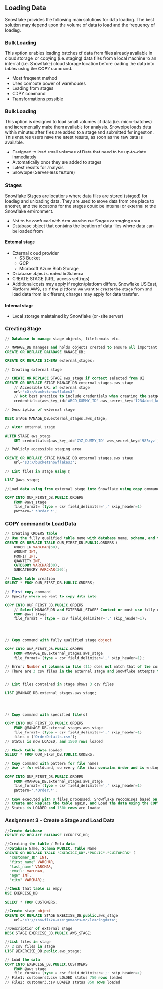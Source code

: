 ## Loading Data

Snowflake provides the following main solutions for data loading. The best solution may depend upon the volume of data to load and the frequency of loading.

### Bulk Loading

This option enables loading batches of data from files already available in cloud storage, or copying (i.e. staging) data files from a local machine to an internal (i.e. Snowflake) cloud storage location before loading the data into tables using the COPY command.

- Most frequent method
- Uses compute power of warehouses
- Loading from stages
- COPY command
- Transformations possible

### Bulk Loading
This option is designed to load small volumes of data (i.e. micro-batches) and incrementally make them available for analysis. Snowpipe loads data within minutes after files are added to a stage and submitted for ingestion. This ensures users have the latest results, as soon as the raw data is available.

- Designed to load small volumes of Data that need to be up-to-date immediately
- Automatically once they are added to stages
- Latest results for analysis
- Snowpipe (Server-less feature)

### Stages
Snowflake Stages are locations where data files are stored (staged) for loading and unloading data. They are used to move data from one place to another, and the locations for the stages could be internal or external to the Snowflake environment.

- Not to be confused with data warehouse Stages or staging area
- Database object that contains the location of data files where data can be loaded from

#### External stage
- External cloud provider
  - S3 Bucket
  - GCP
  - Microsoft Azure Blob Storage
- Database object created in Schema
- CREATE STAGE (URL, access settings)
- Additional costs may apply if region/platform differs. Snowflake US East, Platform AWS, so if the platform we want to create the stage from and load data from is different, charges may apply for data transfer.

#### Internal stage
- Local storage maintained by Snowflake (on-site server)


### Creating Stage

```sql
// Database to manage stage objects, fileformats etc.

// MANAGE_DB manages and holds objects created to ensure all important administrative objects are organised in a central data
CREATE OR REPLACE DATABASE MANAGE_DB;

CREATE OR REPLACE SCHEMA external_stages;

// Creating external stage

// CREATE OR REPLACE STAGE aws_stage if context selected from UI
CREATE OR REPLACE STAGE MANAGE_DB.external_stages.aws_stage
    // Accessible URL of external stage
    url='s3://bucketsnowflakes3'
    // Not best practice to include credentials when creating the satge object, instead use a storage integration object, which is more secure and easier to administrate the credentials.
    credentials=(aws_key_id='ABCD_DUMMY_ID' aws_secret_key='1234abcd_key');

// Description of external stage

DESC STAGE MANAGE_DB.external_stages.aws_stage;

// Alter external stage   

ALTER STAGE aws_stage
    SET credentials=(aws_key_id='XYZ_DUMMY_ID' aws_secret_key='987xyz');

// Publicly accessible staging area    

CREATE OR REPLACE STAGE MANAGE_DB.external_stages.aws_stage
    url='s3://bucketsnowflakes3';

// List files in stage using @

LIST @aws_stage;

//Load data using from external stage into Snowflake using copy command

COPY INTO OUR_FIRST_DB.PUBLIC.ORDERS
    FROM @aws_stage
    file_format= (type = csv field_delimiter=',' skip_header=1)
    pattern='.*Order.*';
```

### COPY command to Load Data

```sql
// Creating ORDERS table
// Use the fully qualified table name with database name, schema, and table name
CREATE OR REPLACE TABLE OUR_FIRST_DB.PUBLIC.ORDERS (
    ORDER_ID VARCHAR(30),
    AMOUNT INT,
    PROFIT INT,
    QUANTITY INT,
    CATEGORY VARCHAR(30),
    SUBCATEGORY VARCHAR(30));

// Check table creation
SELECT * FROM OUR_FIRST_DB.PUBLIC.ORDERS;

// First copy command
// Specify where we want to copy data into

COPY INTO OUR_FIRST_DB.PUBLIC.ORDERS
    // Select MANAGE_DB and EXTERNAL_STAGES Context or must use fully qualified stage object as below.
    FROM @aws_stage
    file_format = (type = csv field_delimiter=',' skip_header=1);




// Copy command with fully qualified stage object

COPY INTO OUR_FIRST_DB.PUBLIC.ORDERS
    FROM @MANAGE_DB.external_stages.aws_stage
    file_format= (type = csv field_delimiter=',' skip_header=1);

// Error: Number of columns in file (11) does not match that of the corresponding table (6), use file format option error_on_column_count_mismatch=false to ignore this error
// There are 3 csv files in the external stage and Snowflake attempts to load all columns from 3 files into the table


// List files contained in stage shows 3 csv files

LIST @MANAGE_DB.external_stages.aws_stage;    




// Copy command with specified file(s)

COPY INTO OUR_FIRST_DB.PUBLIC.ORDERS
    FROM @MANAGE_DB.external_stages.aws_stage
    file_format= (type = csv field_delimiter=',' skip_header=1)
    files = ('OrderDetails.csv');
// Status is now LOADED, and 1500 rows loaded

// Check table data loaded
SELECT * FROM OUR_FIRST_DB.PUBLIC.ORDERS;

// Copy command with pattern for file names
// Use .* for wildcard, so every file that contains Order and is ending with csv will be loaded

COPY INTO OUR_FIRST_DB.PUBLIC.ORDERS
    FROM @MANAGE_DB.external_stages.aws_stage
    file_format= (type = csv field_delimiter=',' skip_header=1)
    pattern='.*Order.*';

// Copy executed with 0 files processed. Snowflake recognises based on the metadata that the file has been already loaded and will not be loaded again in general by default. This can be modified
// Create and Replace the table again, and Load the data using the COPY INTO command with pattern
// Status is LOADED and 1500 rows are loaded

```

### Assignment 3 - Create a Stage and Load Data

```sql
//Create database
CREATE OR REPLACE DATABASE EXERCISE_DB;

//Creating the table / Meta data
//Database Name, Schema PUBLIC, Table Name
CREATE OR REPLACE TABLE "EXERCISE_DB"."PUBLIC"."CUSTOMERS" (
  "customer_ID" INT,
  "first_name" VARCHAR,
  "last_name" VARCHAR,
  "email" VARCHAR,
  "age" INT,
  "city" VARCHAR);

//Check that table is empy
USE EXERCISE_DB

SELECT * FROM CUSTOMERS;

//Create stage object
CREATE OR REPLACE STAGE EXERCISE_DB.public.aws_stage
    url='s3://snowflake-assignments-mc/loadingdata';

//Description of external stage
DESC STAGE EXERCISE_DB.PUBLIC.AWS_STAGE;

//List files in stage
// 2 csv files in stage
LIST @EXERCISE_DB.public.aws_stage;

// Load the data
COPY INTO EXERCISE_DB.PUBLIC.CUSTOMERS
    FROM @aws_stage
    file_format= (type = csv field_delimiter=';' skip_header=1)
// File1: customers2.csv LOADED status 750 rows loaded
// File2: customer3.csv LOADED status 850 rows loaded
```
